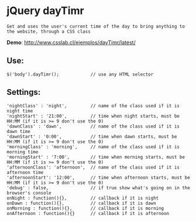 jQuery dayTimr
=

`Get and uses the user's current time of the day to bring anything to the website, through a CSS class`

**Demo**: <http://www.csslab.cl/ejemplos/dayTimr/latest/>


Use:
-
	$('body').dayTimr(); 			// use any HTML selector

Settings:
-
	'nightClass' : 'night', 		// name of the class used if it is night time
   	'nightStart' : '21:00', 		// time when night starts, must be HH:MM (if it is >= 9 don't use the 0)
   	'dawnClass' : 'dawn', 			// name of the class used if it is dawn time
   	'dawnStart' : '0:00', 			// time when dawn starts, must be HH:MM (if it is >= 9 don't use the 0)
   	'morningClass' : 'morning', 	// name of the class used if it is morning time
   	'morningStart' : '7:00', 		// time when morning starts, must be HH:MM (if it is >= 9 don't use the 0)
   	'afternoonClass': 'afternoon', 	// name of the class used if it is afternoon time
   	'afternoonStart': '12:00', 		// time when afternoon starts, must be HH:MM (if it is >= 9 don't use the 0)
   	'debug' : false,				// if true show what's going on in the browser's console
   	onNight	: function(){},			// callback if it is night
	onDawn : function(){},			// callback if it is dawn
	onMorning : function(){},		// callback if it is morning
	onAfternoon : function(){}		// callback if it is afternoon